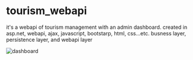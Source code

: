 # tourism_webapi
it's a webapi of tourism management with an admin dashboard.
created in asp.net, webapi, ajax, javascript, bootstarp, html, css...etc. 
busness layer, persistence layer, and webapi layer

![dashboard](https://user-images.githubusercontent.com/26189475/80935798-4cbb9d80-8d9c-11ea-98ac-06851ea02ca2.png)
